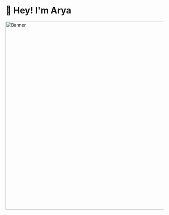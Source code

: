 # 👋 Hey! I'm Arya
<img src="https://github.com/notarya01/notarya01/blob/main/banner.png" alt="Banner" width="600"/>

